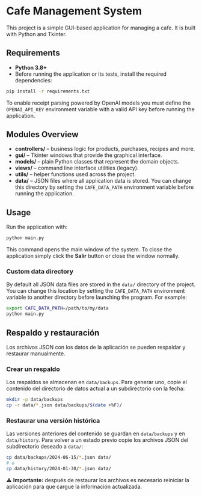 # Cafe Management System

This project is a simple GUI-based application for managing a cafe. It is built with Python and Tkinter.

## Requirements

- **Python 3.8+**
- Before running the application or its tests, install the required dependencies:

```bash
pip install -r requirements.txt
```

To enable receipt parsing powered by OpenAI models you must define the
`OPENAI_API_KEY` environment variable with a valid API key before running the
application.

## Modules Overview

- **controllers/** – business logic for products, purchases, recipes and more.
- **gui/** – Tkinter windows that provide the graphical interface.
- **models/** – plain Python classes that represent the domain objects.
- **views/** – command line interface utilities (legacy).
- **utils/** – helper functions used across the project.
- **data/** – JSON files where all application data is stored.
You can change this directory by setting the `CAFE_DATA_PATH` environment
variable before running the application.

## Usage

Run the application with:

```bash
python main.py
```

This command opens the main window of the system. To close the application simply click the **Salir** button or close the window normally.

### Custom data directory

By default all JSON data files are stored in the `data/` directory of the
project. You can change this location by setting the `CAFE_DATA_PATH`
environment variable to another directory before launching the program.
For example:

```bash
export CAFE_DATA_PATH=/path/to/my/data
python main.py
```

## Respaldo y restauración

Los archivos JSON con los datos de la aplicación se pueden respaldar y
restaurar manualmente.

### Crear un respaldo

Los respaldos se almacenan en `data/backups`. Para generar uno, copie el
contenido del directorio de datos actual a un subdirectorio con la fecha:

```bash
mkdir -p data/backups
cp -r data/*.json data/backups/$(date +%F)/
```

### Restaurar una versión histórica

Las versiones anteriores del contenido se guardan en `data/backups` y en
`data/history`. Para volver a un estado previo copie los archivos JSON del
subdirectorio deseado a `data/`:

```bash
cp data/backups/2024-06-15/*.json data/
# o
cp data/history/2024-01-30/*.json data/
```

⚠️ **Importante:** después de restaurar los archivos es necesario reiniciar la
aplicación para que cargue la información actualizada.


